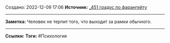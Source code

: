 Создано: 2022-12-09 17:06
**Источник:** [_451  градус по фарангейту](_451%20%20градус%20по%20фарангейту.md)
***
**Заметка:**  Человек не терпит того, что выходит за рамки обычного.
***
**Ссылки:** 
**Тэги:** #Психология 

